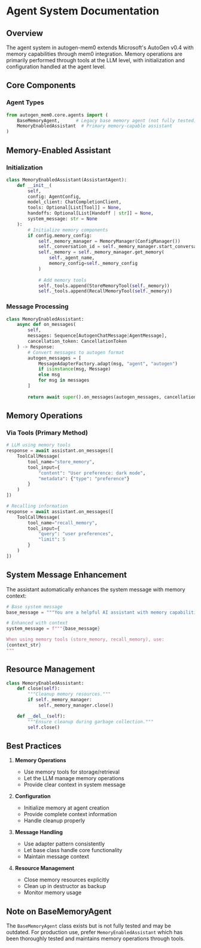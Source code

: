 # Agent System Documentation

## Overview

The agent system in autogen-mem0 extends Microsoft's AutoGen v0.4 with memory capabilities through mem0 integration. Memory operations are primarily performed through tools at the LLM level, with initialization and configuration handled at the agent level.

## Core Components

### Agent Types

```python
from autogen_mem0.core.agents import (
    BaseMemoryAgent,      # Legacy base memory agent (not fully tested)
    MemoryEnabledAssistant  # Primary memory-capable assistant
)
```

## Memory-Enabled Assistant

### Initialization

```python
class MemoryEnabledAssistant(AssistantAgent):
    def __init__(
        self,
        config: AgentConfig,
        model_client: ChatCompletionClient,
        tools: Optional[List[Tool]] = None,
        handoffs: Optional[List[Handoff | str]] = None,
        system_message: str = None
    ):
        # Initialize memory components
        if config.memory_config:
            self._memory_manager = MemoryManager(ConfigManager())
            self._conversation_id = self._memory_manager.start_conversation()
            self._memory = self._memory_manager.get_memory(
                self._agent_name, 
                memory_config=self._memory_config
            )
            
            # Add memory tools
            self._tools.append(StoreMemoryTool(self._memory))
            self._tools.append(RecallMemoryTool(self._memory))
```

### Message Processing

```python
class MemoryEnabledAssistant:
    async def on_messages(
        self,
        messages: Sequence[AutogenChatMessage|AgentMessage],
        cancellation_token: CancellationToken
    ) -> Response:
        # Convert messages to autogen format
        autogen_messages = [
            MessageAdapterFactory.adapt(msg, "agent", "autogen")
            if isinstance(msg, Message)
            else msg
            for msg in messages
        ]
        
        return await super().on_messages(autogen_messages, cancellation_token)
```

## Memory Operations

### Via Tools (Primary Method)

```python
# LLM using memory tools
response = await assistant.on_messages([
    ToolCallMessage(
        tool_name="store_memory",
        tool_input={
            "content": "User preference: dark mode",
            "metadata": {"type": "preference"}
        }
    )
])

# Recalling information
response = await assistant.on_messages([
    ToolCallMessage(
        tool_name="recall_memory",
        tool_input={
            "query": "user preferences",
            "limit": 5
        }
    )
])
```

## System Message Enhancement

The assistant automatically enhances the system message with memory context:

```python
# Base system message
base_message = """You are a helpful AI assistant with memory capabilities..."""

# Enhanced with context
system_message = f"""{base_message}

When using memory tools (store_memory, recall_memory), use:
{context_str}
"""
```

## Resource Management

```python
class MemoryEnabledAssistant:
    def close(self):
        """Cleanup memory resources."""
        if self._memory_manager:
            self._memory_manager.close()

    def __del__(self):
        """Ensure cleanup during garbage collection."""
        self.close()
```

## Best Practices

1. **Memory Operations**
   - Use memory tools for storage/retrieval
   - Let the LLM manage memory operations
   - Provide clear context in system message

2. **Configuration**
   - Initialize memory at agent creation
   - Provide complete context information
   - Handle cleanup properly

3. **Message Handling**
   - Use adapter pattern consistently
   - Let base class handle core functionality
   - Maintain message context

4. **Resource Management**
   - Close memory resources explicitly
   - Clean up in destructor as backup
   - Monitor memory usage

## Note on BaseMemoryAgent

The `BaseMemoryAgent` class exists but is not fully tested and may be outdated. For production use, prefer `MemoryEnabledAssistant` which has been thoroughly tested and maintains memory operations through tools.